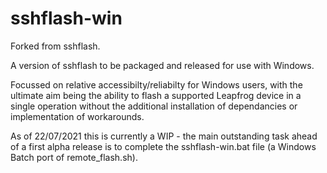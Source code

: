 # sshflash-win

Forked from sshflash.

A version of sshflash to be packaged and released for use with Windows.

Focussed on relative accessibilty/reliabilty for Windows users, with the ultimate aim being the ability to flash a supported Leapfrog device in a single operation without the additional installation of dependancies or implementation of workarounds.  

As of 22/07/2021 this is currently a WIP - the main outstanding task ahead of a first alpha release is to complete the sshflash-win.bat file (a Windows Batch port of remote_flash.sh).
